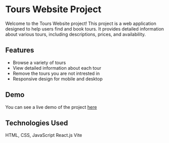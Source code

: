 # Tours Website Project

Welcome to the Tours Website project! This project is a web application designed to help users find and book tours. It provides detailed information about various tours, including descriptions, prices, and availability.

## Features

- Browse a variety of tours
- View detailed information about each tour
- Remove the tours you are not intrested in
- Responsive design for mobile and desktop

## Demo

You can see a live demo of the project [here](https://tours-project-brown.vercel.app/)

## Technologies Used
HTML, CSS, JavaScript
React.js
Vite

